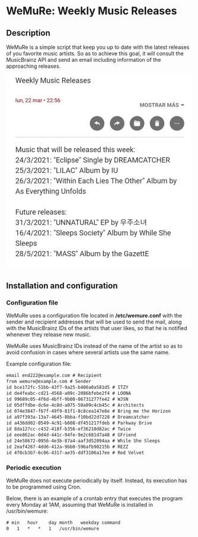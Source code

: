 # WeMuRe: Weekly Music Releases

## Description

WeMuRe is a simple script that keep you up to date with the latest releases of you favorite music artists. So as to achieve this goal, it will consult the MusicBrainz API and send an email including information of the approaching releases.

![](result.jpg)

## Installation and configuration

### Configuration file

WeMuRe uses a configuration file located in **/etc/wemure.conf** with the sender and recipient addresses that will be used to send the mail, along with the MusicBrainz IDs of the artists that user likes, so that he is notified whenever they release new music.

WeMuRe uses MusicBrainz IDs instead of the name of the artist so as to avoid confusion in cases where several artists use the same name.

Example configuration file:
```
email end222@example.com # Recipient
from wemure@example.com # Sender
id bce172fc-51bb-43f7-9a25-b406a0a581d5 # ITZY
id de4feabc-cd21-4568-a09c-2086bfebe2f4 # LOONA
id 99689c05-4f6d-4bff-9b00-06731277fe42 # WJSN
id 05dffdbe-dc6e-4c8d-a075-50a09c4cb45c # Architects
id 074e3847-f67f-49f9-81f1-8c8cea147e8e # Bring me the Horizon
id a97f393a-13a7-4645-8bba-f10bd22d7228 # Dreamcatcher
id a436dd02-0549-4c91-b608-df451217fdeb # Parkway Drive
id 8da127cc-c432-418f-b356-ef36210d82ac # Twice
id eee862ac-0d4d-441c-94fe-9e2c681d7a48 # GFriend
id 24e58672-0956-4e3b-87a4-aaf3d52094aa # While She Sleeps
id 2eaf4267-4dd6-412a-9bb0-596afb90215b # REZZ
id 4f0cb3b7-6c06-4317-ae35-ddf3106a17ee # Red Velvet
```

### Periodic execution

WeMuRe does not execute periodically by itself. Instead, its execution has to be programmed using Cron.

Below, there is an example of a crontab entry that executes the program every Monday at 1AM, assuming that WeMuRe is installed in /usr/bin/wemure:
```
# min	hour	day	month	weekday	command
0	1	*	*	1	/usr/bin/wemure
```

